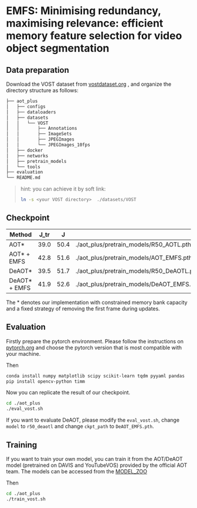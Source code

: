 # EMFS: Minimising redundancy, maximising relevance: efficient memory feature selection for video object segmentation


## Data preparation

Download the VOST dataset from [vostdataset.org](https://www.vostdataset.org/) , and organize the directory structure as follows:

```bash
├── aot_plus
│   ├── configs
│   ├── dataloaders
│   ├── datasets
│   │   └── VOST
│   │       ├── Annotations
│   │       ├── ImageSets
│   │       ├── JPEGImages
│   │       └── JPEGImages_10fps
│   ├── docker
│   ├── networks
│   ├── pretrain_models
│   └── tools
├── evaluation
└── README.md
```

> hint: you can achieve it by soft link:
> ```bash
> ln -s <your VOST directory>  ./datasets/VOST
> ```

## Checkpoint

| Method            |        J_tr        |        J      |                                  |
| ----------------- | ------------------ | ------------- | -------------------------------- |
| AOT*              | 39.0               | 50.4          | ./aot_plus/pretrain_models/R50_AOTL.pth |
| AOT* + EMFS       | 42.8               | 51.6          | ./aot_plus/pretrain_models/AOT_EMFS.pth  |
| DeAOT*            | 39.5               | 51.7          | ./aot_plus/pretrain_models/R50_DeAOTL.pth   |
| DeAOT* + EMFS     | 41.9               | 52.6          | ./aot_plus/pretrain_models/DeAOT_EMFS.pth |

The * denotes our implementation with constrained memory bank capacity and a fixed strategy of removing the first frame during updates.

## Evaluation

Firstly prepare the pytorch environment. Please follow the instructions on [pytorch.org](https://pytorch.org/) and choose the pytorch version that is most compatible with your machine.

Then
```bash
conda install numpy matplotlib scipy scikit-learn tqdm pyyaml pandas
pip install opencv-python timm
```

Now you can replicate the result of our checkpoint.
```bash
cd ./aot_plus
./eval_vost.sh
```

If you want to evaluate DeAOT, please modify the `eval_vost.sh`, change `model` to `r50_deaotl` and change `ckpt_path` to `DeAOT_EMFS.pth`.

## Training

If you want to train your own model, you can train it from the AOT/DeAOT model (pretrained on DAVIS and YouTubeVOS) provided by the official AOT team. The models can be accessed from the [MODEL_ZOO](https://github.com/yoxu515/aot-benchmark/blob/main/MODEL_ZOO.md)


Then
```bash
cd ./aot_plus
./train_vost.sh
```
